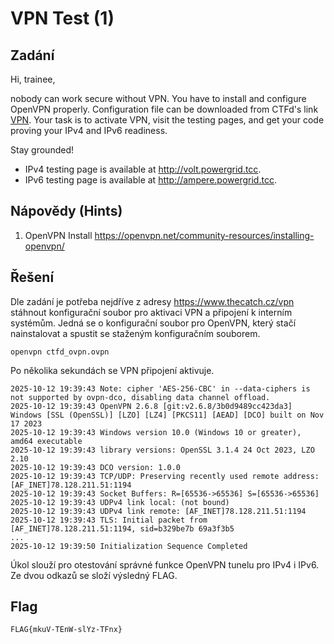 # VPN Test (1)

## Zadání

Hi, trainee,

nobody can work secure without VPN. You have to install and configure OpenVPN properly. Configuration file can be downloaded from CTFd's link [VPN](ctfd_ovpn.ovpn). Your task is to activate VPN, visit the testing pages, and get your code proving your IPv4 and IPv6 readiness.

Stay grounded!

* IPv4 testing page is available at <http://volt.powergrid.tcc>.
* IPv6 testing page is available at <http://ampere.powergrid.tcc>.

## Nápovědy (Hints)

1. OpenVPN Install <https://openvpn.net/community-resources/installing-openvpn/>

## Řešení

Dle zadání je potřeba nejdříve z adresy <https://www.thecatch.cz/vpn> stáhnout konfigurační soubor pro aktivaci VPN a připojení k interním systémům. Jedná se o konfigurační soubor pro OpenVPN, který stačí nainstalovat a spustit se staženým konfiguračním souborem.

`openvpn ctfd_ovpn.ovpn`

Po několika sekundách se VPN připojení aktivuje.

```text
2025-10-12 19:39:43 Note: cipher 'AES-256-CBC' in --data-ciphers is not supported by ovpn-dco, disabling data channel offload.
2025-10-12 19:39:43 OpenVPN 2.6.8 [git:v2.6.8/3b0d9489cc423da3] Windows [SSL (OpenSSL)] [LZO] [LZ4] [PKCS11] [AEAD] [DCO] built on Nov 17 2023
2025-10-12 19:39:43 Windows version 10.0 (Windows 10 or greater), amd64 executable
2025-10-12 19:39:43 library versions: OpenSSL 3.1.4 24 Oct 2023, LZO 2.10
2025-10-12 19:39:43 DCO version: 1.0.0
2025-10-12 19:39:43 TCP/UDP: Preserving recently used remote address: [AF_INET]78.128.211.51:1194
2025-10-12 19:39:43 Socket Buffers: R=[65536->65536] S=[65536->65536]
2025-10-12 19:39:43 UDPv4 link local: (not bound)
2025-10-12 19:39:43 UDPv4 link remote: [AF_INET]78.128.211.51:1194
2025-10-12 19:39:43 TLS: Initial packet from [AF_INET]78.128.211.51:1194, sid=b329be7b 69a3f3b5
...
2025-10-12 19:39:50 Initialization Sequence Completed
```

Úkol slouží pro otestování správné funkce OpenVPN tunelu pro IPv4 i IPv6. Ze dvou odkazů se složí výsledný FLAG.

## Flag

`FLAG{mkuV-TEnW-slYz-TFnx}`
